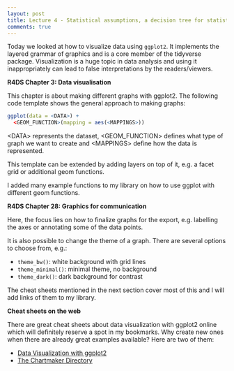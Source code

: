 ```yaml
---
layout: post
title: Lecture 4 - Statistical assumptions, a decision tree for statistical tests, statistical graphics
comments: true
---
```


Today we looked at how to visualize data using `ggplot2`. It implements the layered grammar of graphics and is a core member of the tidyverse package. Visualization is a huge topic in data analysis and using it inappropriately can lead to false interpretations by the readers/viewers.

**R4DS Chapter 3: Data visualisation**

This chapter is about making different graphs with ggplot2. The following code template shows the general approach to making graphs:

```r
ggplot(data = <DATA>) + 
  <GEOM_FUNCTION>(mapping = aes(<MAPPINGS>))
```

\<DATA\> represents the dataset, \<GEOM_FUNCTION\> defines what type of graph we want to create and \<MAPPINGS\> define how the data is represented.

This template can be extended by adding layers on top of it, e.g. a facet grid or additional geom functions.

I added many example functions to my library on how to use ggplot with different geom functions.

**R4DS Chapter 28: Graphics for communication**

Here, the focus lies on how to finalize graphs for the export, e.g. labelling the axes or annotating some of the data points.

It is also possible to change the theme of a graph. There are several options to choose from, e.g.:

- `theme_bw()`: white background with grid lines
- `theme_minimal()`: minimal theme, no background
- `theme_dark()`: dark background for contrast

The cheat sheets mentioned in the next section cover most of this and I will add links of them to my library.

**Cheat sheets on the web**

There are great cheat sheets about data visualization with ggplot2 online which will definitely reserve a spot in my bookmarks. Why create new ones when there are already great examples available? Here are two of them:

- [Data Visualization with ggplot2](https://github.com/rstudio/cheatsheets/blob/master/data-visualization-2.1.pdf)
- [The Chartmaker Directory](http://chartmaker.visualisingdata.com/)